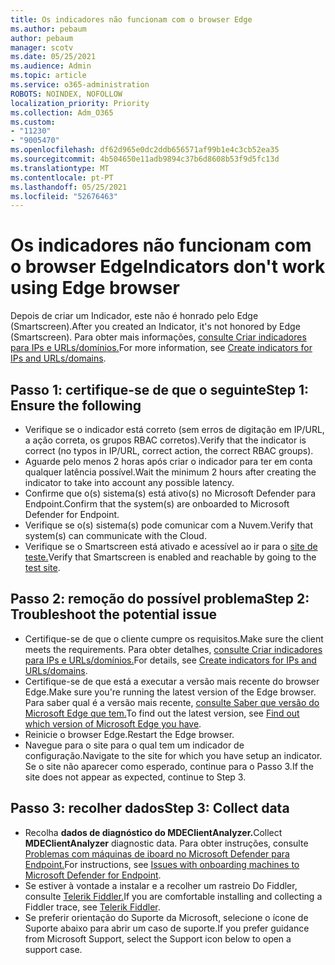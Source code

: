 ```yaml
---
title: Os indicadores não funcionam com o browser Edge
ms.author: pebaum
author: pebaum
manager: scotv
ms.date: 05/25/2021
ms.audience: Admin
ms.topic: article
ms.service: o365-administration
ROBOTS: NOINDEX, NOFOLLOW
localization_priority: Priority
ms.collection: Adm_O365
ms.custom:
- "11230"
- "9005470"
ms.openlocfilehash: df62d965e0dc2ddb656571af99b1e4c3cb52ea35
ms.sourcegitcommit: 4b504650e11adb9894c37b6d8608b53f9d5fc13d
ms.translationtype: MT
ms.contentlocale: pt-PT
ms.lasthandoff: 05/25/2021
ms.locfileid: "52676463"
---
```

# <a name="indicators-dont-work-using-edge-browser"></a><span data-ttu-id="0a3a9-102">Os indicadores não funcionam com o browser Edge</span><span class="sxs-lookup"><span data-stu-id="0a3a9-102">Indicators don't work using Edge browser</span></span>

<span data-ttu-id="0a3a9-103">Depois de criar um Indicador, este não é honrado pelo Edge (Smartscreen).</span><span class="sxs-lookup"><span data-stu-id="0a3a9-103">After you created an Indicator, it's not honored by Edge (Smartscreen).</span></span> <span data-ttu-id="0a3a9-104">Para obter mais informações, [consulte Criar indicadores para IPs e URLs/domínios.](/microsoft-365/security/defender-endpoint/indicator-ip-domain)</span><span class="sxs-lookup"><span data-stu-id="0a3a9-104">For more information, see [Create indicators for IPs and URLs/domains](/microsoft-365/security/defender-endpoint/indicator-ip-domain).</span></span>

## <a name="step-1-ensure-the-following"></a><span data-ttu-id="0a3a9-105">Passo 1: certifique-se de que o seguinte</span><span class="sxs-lookup"><span data-stu-id="0a3a9-105">Step 1: Ensure the following</span></span>

- <span data-ttu-id="0a3a9-106">Verifique se o indicador está correto (sem erros de digitação em IP/URL, a ação correta, os grupos RBAC corretos).</span><span class="sxs-lookup"><span data-stu-id="0a3a9-106">Verify that the indicator is correct (no typos in IP/URL, correct action, the correct RBAC groups).</span></span>
- <span data-ttu-id="0a3a9-107">Aguarde pelo menos 2 horas após criar o indicador para ter em conta qualquer latência possível.</span><span class="sxs-lookup"><span data-stu-id="0a3a9-107">Wait the minimum 2 hours after creating the indicator to take into account any possible latency.</span></span>
- <span data-ttu-id="0a3a9-108">Confirme que o(s) sistema(s) está ativo(s) no Microsoft Defender para Endpoint.</span><span class="sxs-lookup"><span data-stu-id="0a3a9-108">Confirm that the system(s) are onboarded to Microsoft Defender for Endpoint.</span></span>
- <span data-ttu-id="0a3a9-109">Verifique se o(s) sistema(s) pode comunicar com a Nuvem.</span><span class="sxs-lookup"><span data-stu-id="0a3a9-109">Verify that system(s) can communicate with the Cloud.</span></span>
- <span data-ttu-id="0a3a9-110">Verifique se o Smartscreen está ativado e acessível ao ir para o [site de teste.](https://demo.smartscreen.msft.net)</span><span class="sxs-lookup"><span data-stu-id="0a3a9-110">Verify that Smartscreen is enabled and reachable by going to the [test site](https://demo.smartscreen.msft.net).</span></span>

## <a name="step-2-troubleshoot-the-potential-issue"></a><span data-ttu-id="0a3a9-111">Passo 2: remoção do possível problema</span><span class="sxs-lookup"><span data-stu-id="0a3a9-111">Step 2: Troubleshoot the potential issue</span></span>

- <span data-ttu-id="0a3a9-112">Certifique-se de que o cliente cumpre os requisitos.</span><span class="sxs-lookup"><span data-stu-id="0a3a9-112">Make sure the client meets the requirements.</span></span> <span data-ttu-id="0a3a9-113">Para obter detalhes, [consulte Criar indicadores para IPs e URLs/domínios.](/microsoft-365/security/defender-endpoint/indicator-ip-domain)</span><span class="sxs-lookup"><span data-stu-id="0a3a9-113">For details, see [Create indicators for IPs and URLs/domains](/microsoft-365/security/defender-endpoint/indicator-ip-domain).</span></span>
- <span data-ttu-id="0a3a9-114">Certifique-se de que está a executar a versão mais recente do browser Edge.</span><span class="sxs-lookup"><span data-stu-id="0a3a9-114">Make sure you're running the latest version of the Edge browser.</span></span> <span data-ttu-id="0a3a9-115">Para saber qual é a versão mais recente, [consulte Saber que versão do Microsoft Edge que tem.](https://support.microsoft.com/microsoft-edge/find-out-which-version-of-microsoft-edge-you-have-c726bee8-c42e-e472-e954-4cf5123497eb)</span><span class="sxs-lookup"><span data-stu-id="0a3a9-115">To find out the latest version, see [Find out which version of Microsoft Edge you have](https://support.microsoft.com/microsoft-edge/find-out-which-version-of-microsoft-edge-you-have-c726bee8-c42e-e472-e954-4cf5123497eb).</span></span>
- <span data-ttu-id="0a3a9-116">Reinicie o browser Edge.</span><span class="sxs-lookup"><span data-stu-id="0a3a9-116">Restart the Edge browser.</span></span>
- <span data-ttu-id="0a3a9-117">Navegue para o site para o qual tem um indicador de configuração.</span><span class="sxs-lookup"><span data-stu-id="0a3a9-117">Navigate to the site for which you have setup an indicator.</span></span> <span data-ttu-id="0a3a9-118">Se o site não aparecer como esperado, continue para o Passo 3.</span><span class="sxs-lookup"><span data-stu-id="0a3a9-118">If the site does not appear as expected, continue to Step 3.</span></span> 

## <a name="step-3-collect-data"></a><span data-ttu-id="0a3a9-119">Passo 3: recolher dados</span><span class="sxs-lookup"><span data-stu-id="0a3a9-119">Step 3: Collect data</span></span>

- <span data-ttu-id="0a3a9-120">Recolha **dados de diagnóstico do MDEClientAnalyzer.**</span><span class="sxs-lookup"><span data-stu-id="0a3a9-120">Collect **MDEClientAnalyzer** diagnostic data.</span></span> <span data-ttu-id="0a3a9-121">Para obter instruções, consulte [Problemas com máquinas de iboard no Microsoft Defender para Endpoint.](issues-with-onboarding-machines.md)</span><span class="sxs-lookup"><span data-stu-id="0a3a9-121">For instructions, see [Issues with onboarding machines to Microsoft Defender for Endpoint](issues-with-onboarding-machines.md).</span></span>
- <span data-ttu-id="0a3a9-122">Se estiver à vontade a instalar e a recolher um rastreio Do Fiddler, consulte [Telerik Fiddler.](http://www.telerik.com/fiddler)</span><span class="sxs-lookup"><span data-stu-id="0a3a9-122">If you are comfortable installing and collecting a Fiddler trace, see [Telerik Fiddler](http://www.telerik.com/fiddler).</span></span>
- <span data-ttu-id="0a3a9-123">Se preferir orientação do Suporte da Microsoft, selecione o ícone de Suporte abaixo para abrir um caso de suporte.</span><span class="sxs-lookup"><span data-stu-id="0a3a9-123">If you prefer guidance from Microsoft Support, select the Support icon below to open a support case.</span></span>
